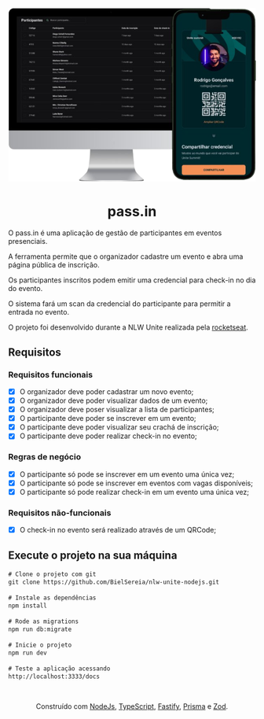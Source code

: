 <p align="center">
	<img src="https://github.com/BielSereia/assets/blob/main/mockup.png?raw=true"/>
</p>
<h1 align="center">pass.in</h1>

<p>O pass.in é uma aplicação de gestão de participantes em eventos presenciais.</p>
<p>A ferramenta permite que o organizador cadastre um evento e abra uma página pública de inscrição.</p>
<p>Os participantes inscritos podem emitir uma credencial para check-in no dia do evento.</p>
<p>O sistema fará um scan da credencial do participante para permitir a entrada no evento.</p>
<p>O projeto foi desenvolvido durante a NLW Unite realizada pela <a href="https://www.rocketseat.com.br">rocketseat</a>.</p>

## Requisitos

### Requisitos funcionais

- [x] O organizador deve poder cadastrar um novo evento;
- [x] O organizador deve poder visualizar dados de um evento;
- [x] O organizador deve poser visualizar a lista de participantes; 
- [x] O participante deve poder se inscrever em um evento;
- [x] O participante deve poder visualizar seu crachá de inscrição;
- [x] O participante deve poder realizar check-in no evento;

### Regras de negócio

- [x] O participante só pode se inscrever em um evento uma única vez;
- [x] O participante só pode se inscrever em eventos com vagas disponíveis;
- [x] O participante só pode realizar check-in em um evento uma única vez;

### Requisitos não-funcionais

- [x] O check-in no evento será realizado através de um QRCode;

## Execute o projeto na sua máquina
```
# Clone o projeto com git 
git clone https://github.com/BielSereia/nlw-unite-nodejs.git

# Instale as dependências
npm install

# Rode as migrations
npm run db:migrate

# Inicie o projeto
npm run dev

# Teste a aplicação acessando
http://localhost:3333/docs
```
<br>
<p align="center">
Construído com <a href="https://nodejs.org/en">NodeJs</a>, <a href="https://www.typescriptlang.org">TypeScript</a>, <a href="https://fastify.dev">Fastify</a>, <a href="https://www.prisma.io">Prisma</a> e <a href="https://zod.dev">Zod</a>.
</p>

